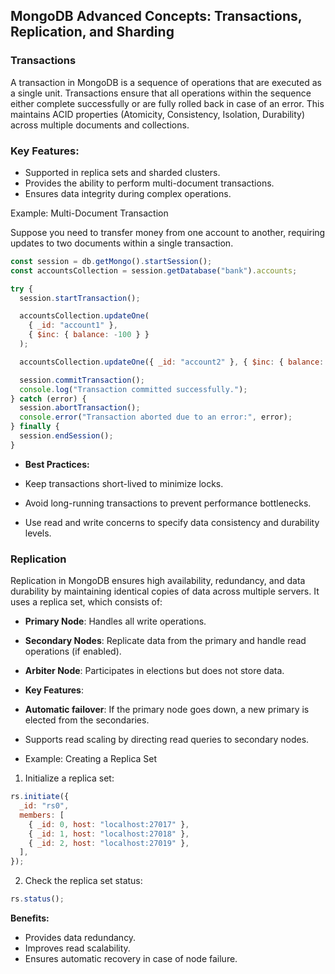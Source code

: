 ## MongoDB Advanced Concepts: Transactions, Replication, and Sharding

### Transactions

A transaction in MongoDB is a sequence of operations that are executed as a single unit. Transactions ensure that all operations within the sequence either complete successfully or are fully rolled back in case of an error. This maintains ACID properties (Atomicity, Consistency, Isolation, Durability) across multiple documents and collections.

### Key Features:

- Supported in replica sets and sharded clusters.
- Provides the ability to perform multi-document transactions.
- Ensures data integrity during complex operations.

Example: Multi-Document Transaction

Suppose you need to transfer money from one account to another, requiring updates to two documents within a single transaction.

```javascript
const session = db.getMongo().startSession();
const accountsCollection = session.getDatabase("bank").accounts;

try {
  session.startTransaction();

  accountsCollection.updateOne(
    { _id: "account1" },
    { $inc: { balance: -100 } }
  );

  accountsCollection.updateOne({ _id: "account2" }, { $inc: { balance: 100 } });

  session.commitTransaction();
  console.log("Transaction committed successfully.");
} catch (error) {
  session.abortTransaction();
  console.error("Transaction aborted due to an error:", error);
} finally {
  session.endSession();
}
```

- **Best Practices:**

- Keep transactions short-lived to minimize locks.
- Avoid long-running transactions to prevent performance bottlenecks.
- Use read and write concerns to specify data consistency and durability levels.

### Replication

Replication in MongoDB ensures high availability, redundancy, and data durability by maintaining identical copies of data across multiple servers. It uses a replica set, which consists of:

- **Primary Node**: Handles all write operations.
- **Secondary Nodes**: Replicate data from the primary and handle read operations (if enabled).
- **Arbiter Node**: Participates in elections but does not store data.

- **Key Features**:

- **Automatic failover**: If the primary node goes down, a new primary is elected from the secondaries.
- Supports read scaling by directing read queries to secondary nodes.

- Example: Creating a Replica Set

1. Initialize a replica set:

```javascript
rs.initiate({
  _id: "rs0",
  members: [
    { _id: 0, host: "localhost:27017" },
    { _id: 1, host: "localhost:27018" },
    { _id: 2, host: "localhost:27019" },
  ],
});
```

2. Check the replica set status:

```javascript
rs.status();
```


**Benefits:**

- Provides data redundancy.
- Improves read scalability.
- Ensures automatic recovery in case of node failure.
